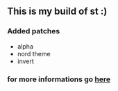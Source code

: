 ## This is my build of st :)
### Added patches
*	alpha
*	nord theme
*	invert


### for more informations go [here](https://st.suckless.org)
